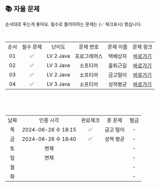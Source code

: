 
## 📚 자율 문제

순서대로 푸는게 좋아요.
필수로 풀어야하는 문제는 (✅ 체크표시) 했습니다.

<br/>
<table>
  <tr>
    <td align="center">순서</td>
    <td align="center">필수 문제</td>
    <td align="center">난이도</td>
    <td align="center">문제 번호</td>
    <td align="center">문제 이름</td>
    <td align="center">문제 링크</td>
  </tr>
   <tr>
    <td align="center">01</td>
    <td align="center">✅</td>
    <td align="center">LV 2 Java</td>
    <td align="center">프로그래머스</td>
    <td align="center">택배상자</td>
    <td align="center"><a href="https://school.programmers.co.kr/learn/courses/30/lessons/131704">바로가기</a></td>
  </tr>
  <tr>
    <td align="center">02</td>
    <td align="center">✅</td>
    <td align="center">LV 3 Java</td>
    <td align="center">소프티어</td>
    <td align="center">출퇴근길</td>
    <td align="center"><a href="https://softeer.ai/practice/6248">바로가기</a></td>
  </tr>
  <tr>
    <td align="center">03</td>
    <td align="center">✅</td>
    <td align="center">LV 2 Java</td>
    <td align="center">소프티어</td>
    <td align="center">금고털이</td>
    <td align="center"><a href="https://softeer.ai/practice/6288">바로가기</a></td>
  </tr>
  <tr>
    <td align="center">04</td>
    <td align="center">✅</td>
    <td align="center">LV 3 Java</td>
    <td align="center">소프티어</td>
    <td align="center">성적평균</td>
    <td align="center"><a href="https://softeer.ai/practice/6294">바로가기</a></td>
  </tr>
</table>
<br/><br/>


<br>

<table>
  <tr>
    <td align="center">날짜</td>
    <td align="center">인증 시각</td>
    <td align="center">완료체크</td>
    <td align="center">푼 문제</td>
    <td align="center">벌금</td>
  </tr>
  <tr>
    <td align="center">목</td>
    <td align="center">2024-06-26 수 18:15</td>
    <td align="center">✅</td>
    <td align="center">금고 털이</td>
    <td align="center">-</td>
  </tr>
  <tr>
    <td align="center">금</td>
    <td align="center">2024-06-26 수 18:40</td>
    <td align="center">✅</td>
    <td align="center">성젹 평균</td>
    <td align="center">-</td>
  </tr>
    <tr>
    <td align="center">토</td>
    <td align="center">면제</td>
    <td align="center"></td>
    <td align="center"></td>
    <td align="center">-</td>
  </tr>
    <tr>
    <td align="center">일</td>
    <td align="center">면제</td>
    <td align="center"></td>
    <td align="center"></td>
    <td align="center">-</td>
  </tr>
  <tr>
    <td align="center">월</td>
    <td align="center"></td>
    <td align="center"></td>
    <td align="center"></td>
    <td align="center">-</td>
  </tr>
    <tr>
    <td align="center">화</td>
    <td align="center"></td>
    <td align="center"></td>
    <td align="center"></td>
    <td align="center">-</td>
  </tr>
</table>
